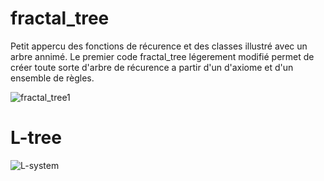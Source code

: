 # fractal_tree
Petit appercu des fonctions de récurence et des classes illustré avec un arbre annimé.
Le premier code fractal_tree légerement modifié permet de créer toute sorte d'arbre de récurence a partir d'un d'axiome et d'un ensemble de règles.

![fractal_tree1](https://user-images.githubusercontent.com/95425179/166926004-d3ba86b4-4888-469a-b6a7-c36cd250a1c3.gif)

# L-tree
![L-system](https://user-images.githubusercontent.com/95425179/166927055-4135b6e3-356d-4da6-8bd0-3fabb19488c5.JPG)
